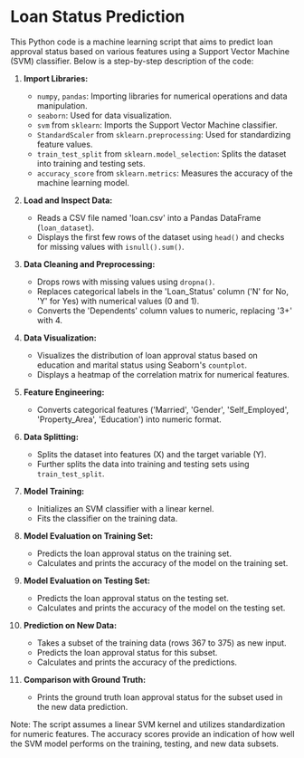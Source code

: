 # Loan Status Prediction

This Python code is a machine learning script that aims to predict loan approval status based on various features using a Support Vector Machine (SVM) classifier. Below is a step-by-step description of the code:

1. **Import Libraries:**
   - `numpy`, `pandas`: Importing libraries for numerical operations and data manipulation.
   - `seaborn`: Used for data visualization.
   - `svm` from `sklearn`: Imports the Support Vector Machine classifier.
   - `StandardScaler` from `sklearn.preprocessing`: Used for standardizing feature values.
   - `train_test_split` from `sklearn.model_selection`: Splits the dataset into training and testing sets.
   - `accuracy_score` from `sklearn.metrics`: Measures the accuracy of the machine learning model.

2. **Load and Inspect Data:**
   - Reads a CSV file named 'loan.csv' into a Pandas DataFrame (`loan_dataset`).
   - Displays the first few rows of the dataset using `head()` and checks for missing values with `isnull().sum()`.

3. **Data Cleaning and Preprocessing:**
   - Drops rows with missing values using `dropna()`.
   - Replaces categorical labels in the 'Loan_Status' column ('N' for No, 'Y' for Yes) with numerical values (0 and 1).
   - Converts the 'Dependents' column values to numeric, replacing '3+' with 4.

4. **Data Visualization:**
   - Visualizes the distribution of loan approval status based on education and marital status using Seaborn's `countplot`.
   - Displays a heatmap of the correlation matrix for numerical features.

5. **Feature Engineering:**
   - Converts categorical features ('Married', 'Gender', 'Self_Employed', 'Property_Area', 'Education') into numeric format.

6. **Data Splitting:**
   - Splits the dataset into features (X) and the target variable (Y).
   - Further splits the data into training and testing sets using `train_test_split`.

7. **Model Training:**
   - Initializes an SVM classifier with a linear kernel.
   - Fits the classifier on the training data.

8. **Model Evaluation on Training Set:**
   - Predicts the loan approval status on the training set.
   - Calculates and prints the accuracy of the model on the training set.

9. **Model Evaluation on Testing Set:**
   - Predicts the loan approval status on the testing set.
   - Calculates and prints the accuracy of the model on the testing set.

10. **Prediction on New Data:**
    - Takes a subset of the training data (rows 367 to 375) as new input.
    - Predicts the loan approval status for this subset.
    - Calculates and prints the accuracy of the predictions.

11. **Comparison with Ground Truth:**
    - Prints the ground truth loan approval status for the subset used in the new data prediction.

Note: The script assumes a linear SVM kernel and utilizes standardization for numeric features. The accuracy scores provide an indication of how well the SVM model performs on the training, testing, and new data subsets.
